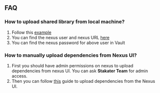 ## FAQ

### How to upload shared library from local machine?

1. Follow this [example](https://github.com/stakater-lab/java-utility-jar-test)
2. You can find the nexus user and nexus URL [here](./04-routes.md)
3. You can find the nexus password for above user in Vault

### How to manually upload dependencies from Nexus UI?

1. First you should have admin permissions on nexus to upload dependencies from nexus UI. You can ask **Stakater Team** for admin access. 
2. Then you can follow [this](https://help.sonatype.com/repomanager3/user-interface/uploading-components) guide to upload dependencies from the Nexus UI.
